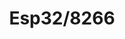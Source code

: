 ---
guid: 2013
title: "Esp32/8266"
category: Esp
link-category: Protocole
description: " ESP32 est une série de microcontrôleurs de type système sur une puce (SoC) d'Espressif Systems, basé sur l'architecture Xtensa LX6 de Tensilica (en), intégrant la gestion du Wi-Fi et du Bluetooth (jusqu'à LE 5.0 et 5.11) en mode double, et un DSP. C'est une évolution d'ESP8266 qui est un circuit intégré à microcontrôleur avec connexion Wi-Fi développé par le fabricant chinois Espressif1 .

En août 2014, les passionnés d’électronique commencent à s’intéresser à la version ESP-01 de ce circuit intégré produite par une entreprise tierce, AI-Thinker. Celui-ci, de taille réduite, permet de connecter un microcontrôleur à un réseau Wi-Fi et d’établir des connexions TCP/IP avec des commandes Hayes. La traduction progressive de la documentation (à l'origine uniquement en chinois) motivée par le bas prix du circuit a permis le développement d'une communauté de développeurs et de passionnés de l'ESP82662.

Fin octobre 2014, Espressif propose un kit de développement logiciel (SDK) permettant de programmer le circuit sans recourir à l’utilisation d’un microcontrôleur additionnel. Depuis, Espressif a sorti quantité de nouvelles versions du SDK et ce sous deux variantes : une basée sur FreeRTOS3 et une autre basée sur les fonctions de rappel (callbacks).

Fuzix OS, un Unix très léger développé par Alan Cox, fonctionne sur cette plateforme, porté par Hjalfi4.

En novembre 2020, Espressif annonce, la sortie du ESP32-C3, WiFi & BLE, un processeur dans la lignée de l'ESP32, mais compatible broche à broche avec l'ESP8266, et utilisant l'architecture RISC-V 32 bits5."
url: "https://www.espressif.com/"
locale: fr_FR
sitemap:
  changefreq: 'monthly'
  exclude: 'no'
  priority: 0.5
  lastmod:  # date to end modification
---